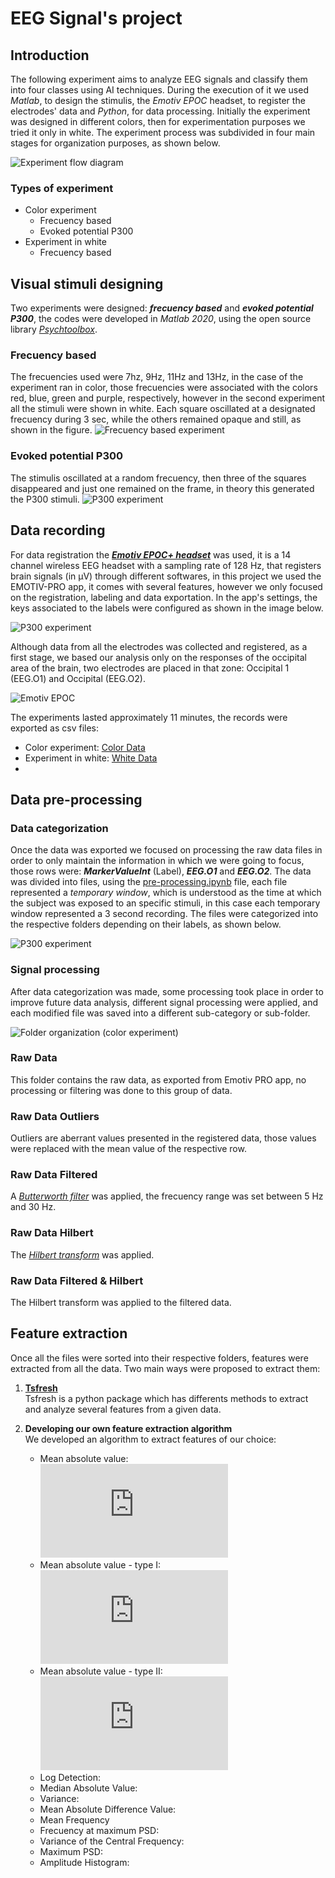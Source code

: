 # EEG Signal's project

## Introduction
The following experiment aims to analyze EEG signals and classify them into four classes using AI techniques. During the execution of it we used *Matlab*, to design the stimulis, the *Emotiv EPOC* headset, to register the electrodes' data and *Python*, for data processing. Initially the experiment was designed in different colors, then for experimentation purposes we tried it only in white. The experiment process was subdivided in four main stages for organization purposes, as shown below.

![Experiment flow diagram](static/flow_diagram.PNG)

### Types of experiment
- Color experiment
  - Frecuency based
  - Evoked potential P300
- Experiment in white
  - Frecuency based
## Visual stimuli designing
Two experiments were designed: ***frecuency based*** and ***evoked potential P300***, the codes were developed in *Matlab 2020*, using the open source library [*Psychtoolbox*](http://psychtoolbox.org/download).
### Frecuency based
The frecuencies used were 7hz, 9Hz, 11Hz and 13Hz, in the case of the experiment ran in color, those frecuencies were associated with the colors red, blue, green and purple, respectively, however in the second experiment all the stimuli were shown in white. Each square oscillated at a designated frecuency during 3 sec, while the others remained opaque and still, as shown in the figure.
![Frecuency based experiment](static/frecuency.png)
### Evoked potential P300
The stimulis oscillated at a random frecuency, then three of the squares disappeared and just one remained on the frame, in theory this generated the P300 stimuli.
![P300 experiment](static/P300.png)

## Data recording
For data registration the [***Emotiv EPOC+ headset***](https://emotiv.gitbook.io/epoc-user-manual/introduction-1/about#:~:text=The%20EMOTIV%20EPOC%2B%20is%20a%20portable%2C%20high%20resolution%2C,used%20for%20research%20applications%20and%20personal%20use%20only.) was used, it is a 14 channel wireless EEG headset with a sampling rate of 128 Hz, that registers brain signals (in µV) through different softwares, in this project we  used the EMOTIV-PRO app, it comes with several features, however we only focused on the registration, labeling and data exportation. In the app's settings, the keys associated to the labels were configured as shown in the image below.

![P300 experiment](static/labels_EMOTIV.png)

Although data from all the electrodes was collected and registered, as a first stage, we based our analysis only on the responses of the occipital area of the brain, two electrodes are placed in that zone: Occipital 1 (EEG.O1) and Occipital (EEG.O2).

![Emotiv EPOC](https://www.researchgate.net/profile/Luis_Gonzalez-Abril/publication/305370349/figure/download/fig1/AS:385435709788162@1468906442608/Emotiv-EPOC-characteristics-and-sensors-configuration-a-10-20-International-system.png)

The experiments lasted approximately 11 minutes, the records were exported as csv files:
- Color experiment: [Color Data](https://github.com/kaviles22/SenalesEEG/tree/main/Colores/DatosBrutos) 
- Experiment in white: [White Data](https://github.com/kaviles22/SenalesEEG/tree/main/Blanco/DatosBrutos)
- 
## Data pre-processing 
### Data categorization
Once the data was exported we focused on processing the raw data files in order to only maintain the information in which we were going to focus, those rows were: ***MarkerValueInt*** (Label), ***EEG.O1*** and ***EEG.O2***. The data was divided into files, using the [pre-processing.ipynb](https://github.com/kaviles22/SenalesEEG/tree/main/src/Pre-Procesado.ipynb) file, each file represented a *temporary window*, which is understood as the time at which the subject was exposed to an specific stimuli, in this case each temporary window represented a 3 second recording. The files were categorized into the respective folders depending on their labels, as shown below.

![P300 experiment](static/files_division.PNG)

### Signal processing
After data categorization was made, some processing took place in order to improve future data analysis, different signal processing were applied, and each modified file was saved into a different sub-category or sub-folder.

![Folder organization (color experiment)](static/folder_organization(color).png)

### Raw Data
This folder contains the raw data, as exported from Emotiv PRO app, no processing or filtering was done to this group of data.
### Raw Data Outliers
Outliers are aberrant values presented in the registered data, those values were replaced with the mean value of the respective row.
### Raw Data Filtered
A [*Butterworth filter*](https://en.wikipedia.org/wiki/Butterworth_filter) was applied, the frecuency range was set between 5 Hz and 30 Hz.
### Raw Data Hilbert
The [*Hilbert transform*](https://en.wikipedia.org/wiki/Hilbert_transform) was applied.
### Raw Data Filtered & Hilbert
The Hilbert transform was applied to the filtered data.

## Feature extraction
Once all the files were sorted into their respective folders, features were extracted from all the data. Two main ways were proposed to extract them:
1. [**Tsfresh**](https://tsfresh.readthedocs.io/en/latest/) <br />
   Tsfresh is a python package which has differents methods to extract and analyze several features from a given data. 
2. **Developing our own feature extraction algorithm** <br />
    We developed an algorithm to extract features of our choice:
    
    - Mean absolute value: <br />
![equation1](https://latex.codecogs.com/gif.latex?%5Cfrac%7B1%7D%7BN%7D%5Csum_%7Bi%20%3D%201%7D%5E%7BN%7D%7Cx_%7Bi%7D%7C)
    - Mean absolute value - type I:<br /> 
![equation2](https://latex.codecogs.com/gif.latex?%5Cfrac%7B1%7D%7BN%7D%5Csum_%7Bi%20%3D%201%7D%5E%7BN%7Dw_%7Bi%7D%7Cx_%7Bi%7D%7C)
    - Mean absolute value - type II:<br /> 
![equation1](https://latex.codecogs.com/gif.latex?%5Cfrac%7B1%7D%7BN%7D%5Csum_%7Bi%20%3D%201%7D%5E%7BN%7Dw_%7Bi%7D%7Cx_%7Bi%7D%7C)
    - Log Detection: 
    - Median Absolute Value: 
    - Variance: 
    - Mean Absolute Difference Value: 
    - Mean Frequency
    - Frecuency at maximum PSD:
    - Variance of the Central Frequency:  
    - Maximum PSD:
    - Amplitude Histogram:
